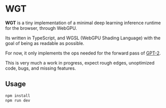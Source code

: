 # WGT

**WGT** is a tiny implementation of a minimal deep learning inference runtime for the browser, through WebGPU.

Its written in TypeScript, and WGSL (WebGPU Shading Language) with the goal of being as readable as possible.

For now, it only implements the ops needed for the forward pass of [GPT-2](https://github.com/openai/gpt-2).

This is very much a work in progress, expect rough edges, unoptimized code, bugs, and missing features.

## Usage

```sh
npm install
npm run dev
```